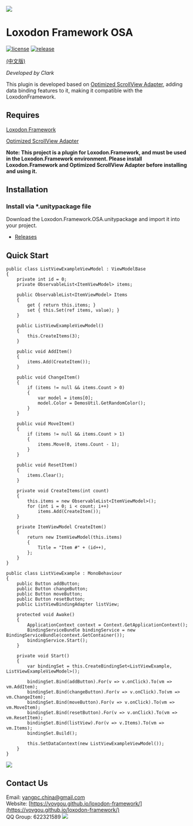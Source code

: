 ![](docs/images/icon.png)

# Loxodon Framework OSA

[![license](https://img.shields.io/github/license/vovgou/loxodon-framework?color=blue)](https://github.com/New-Game-Studio/loxodon-framework/blob/master/LICENSE) [![release](https://img.shields.io/github/v/tag/vovgou/loxodon-framework?label=release)](https://github.com/New-Game-Studio/loxodon-framework/releases)

[(中文版)](README_CN.md)

*Developed by Clark*

This plugin is developed based on [Optimized ScrollView Adapter](https://assetstore.unity.com/packages/tools/gui/optimized-scrollview-adapter-68436), adding data binding features to it, making it compatible with the LoxodonFramework.

## Requires ##

[Loxodon Framework](https://github.com/New-Game-Studio/loxodon-framework)

[Optimized ScrollView Adapter](https://assetstore.unity.com/packages/tools/gui/optimized-scrollview-adapter-68436)

**Note: This project is a plugin for Loxodon.Framework, and must be used in the Loxodon.Framework environment. Please install Loxodon.Framework and Optimized ScrollView Adapter before installing and using it.**

## Installation

### Install via *.unitypackage file

Download the Loxodon.Framework.OSA.unitypackage and import it into your project.

- [Releases](https://github.com/New-Game-Studio/loxodon-framework/releases)

## Quick Start ##

    public class ListViewExampleViewModel : ViewModelBase
    {
        private int id = 0;
        private ObservableList<ItemViewModel> items;

        public ObservableList<ItemViewModel> Items
        {
            get { return this.items; }
            set { this.Set(ref items, value); }
        }

        public ListViewExampleViewModel()
        {
            this.CreateItems(3);
        }

        public void AddItem()
        {
            items.Add(CreateItem());
        }

        public void ChangeItem()
        {
            if (items != null && items.Count > 0)
            {
                var model = items[0];
                model.Color = DemosUtil.GetRandomColor();
            }
        }

        public void MoveItem()
        {
            if (items != null && items.Count > 1)
            {
                items.Move(0, items.Count - 1);
            }
        }

        public void ResetItem()
        {
            items.Clear();
        }

        private void CreateItems(int count)
        {
            this.items = new ObservableList<ItemViewModel>();
            for (int i = 0; i < count; i++)
                items.Add(CreateItem());
        }

        private ItemViewModel CreateItem()
        {
            return new ItemViewModel(this.items)
            {
                Title = "Item #" + (id++),
            };
        }
    }

    public class ListViewExample : MonoBehaviour
    {
        public Button addButton;
        public Button changeButton;
        public Button moveButton;
        public Button resetButton;
        public ListViewBindingAdapter listView;

        protected void Awake()
        {
            ApplicationContext context = Context.GetApplicationContext();
            BindingServiceBundle bindingService = new BindingServiceBundle(context.GetContainer());
            bindingService.Start();
        }

        private void Start()
        {
            var bindingSet = this.CreateBindingSet<ListViewExample, ListViewExampleViewModel>();

            bindingSet.Bind(addButton).For(v => v.onClick).To(vm => vm.AddItem);
            bindingSet.Bind(changeButton).For(v => v.onClick).To(vm => vm.ChangeItem);
            bindingSet.Bind(moveButton).For(v => v.onClick).To(vm => vm.MoveItem);
            bindingSet.Bind(resetButton).For(v => v.onClick).To(vm => vm.ResetItem);
            bindingSet.Bind(listView).For(v => v.Items).To(vm => vm.Items);
            bindingSet.Build();

            this.SetDataContext(new ListViewExampleViewModel());
        }
    }

 ![](docs/images/list.gif)

## Contact Us
Email: [yangpc.china@gmail.com](mailto:yangpc.china@gmail.com)   
Website: [https://vovgou.github.io/loxodon-framework/](https://vovgou.github.io/loxodon-framework/)  
QQ Group: 622321589 [![](https://pub.idqqimg.com/wpa/images/group.png)](https:////shang.qq.com/wpa/qunwpa?idkey=71c1e43c24900ee84aeffc76fb67c0bacddc3f62a516fe80eae6b9521f872c59)
